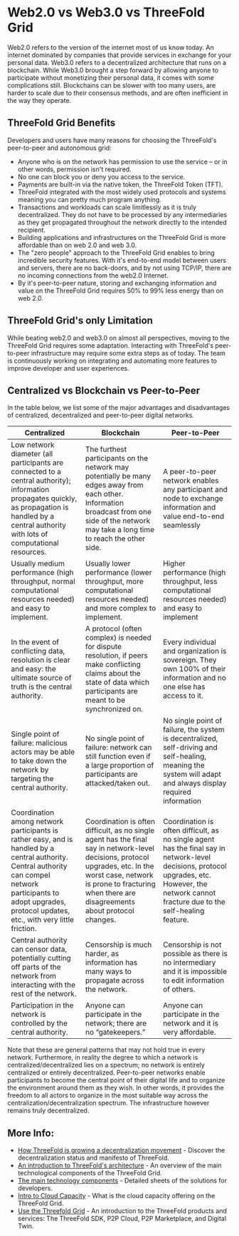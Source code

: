 # Web2.0 vs Web3.0 vs ThreeFold Grid

Web2.0 refers to the version of the internet most of us know today. An internet dominated by companies that provide services in exchange for your personal data. Web3.0 refers to a decentralized architecture that runs on a blockchain. While Web3.0 brought a step forward by allowing anyone to participate without monetizing their personal data, it comes with some complications still. Blockchains can be slower with too many users, are harder to scale due to their consensus methods, and are often inefficient in the way they operate. 

## ThreeFold Grid Benefits

Developers and users have many reasons for choosing the ThreeFold's peer-to-peer and autonomous grid:

- Anyone who is on the network has permission to use the service – or in other words, permission isn't required.
- No one can block you or deny you access to the service.
- Payments are built-in via the native token, the ThreeFold Token (TFT).
- ThreeFold integrated with the most widely used protocols and systems meaning you can pretty much program anything.
- Transactions and workloads can scale limitlessly as it is truly decentralized. They do not have to be processed by any intermediaries as they get propagated throughout the network directly to the intended recipient.
- Building applications and infrastructures on the ThreeFold Grid is more affordable than on web 2.0 and web 3.0. 
- The "zero people" approach to the ThreeFold Grid enables to bring incredible security features. With it's end-to-end model between users and servers, there are no back-doors, and by not using TCP/IP, there are no incoming connections from the web2.0 Internet.
- By it's peer-to-peer nature, storing and exchanging information and value on the ThreeFold Grid requires 50% to 99% less energy than on web 2.0.  

## ThreeFold Grid's only Limitation

While beating web2.0 and web3.0 on almost all perspectives, moving to the ThreeFold Grid requires some adaptation. Interacting with ThreeFold's peer-to-peer infrastructure may require some extra steps as of today. The team is continuously working on integrating and automating more features to improve developer and user experiences. 

## Centralized vs Blockchain vs Peer-to-Peer

In the table below, we list some of the major advantages and disadvantages of centralized, decentralized and peer-to-peer digital networks.

| Centralized                                                                                                                                                                                                            | Blockchain                                                                                                                                                                                                                       | Peer-to-Peer                                                                                                                                                                                    |
| ---------------------------------------------------------------------------------------------------------------------------------------------------------------------------------------------------------------------- | -------------------------------------------------------------------------------------------------------------------------------------------------------------------------------------------------------------------------------- | ----------------------------------------------------------------------------------------------------------------------------------------------------------------------------------------------- |
| Low network diameter (all participants are connected to a central authority); information propagates quickly, as propagation is handled by a central authority with lots of computational resources.                   | The furthest participants on the network may potentially be many edges away from each other. Information broadcast from one side of the network may take a long time to reach the other side.                                    | A peer-to-peer network enables any participant and node to exchange information and value end-to-end seamlessly                                                                                 |
| Usually medium performance (high throughput, normal computational resources needed) and easy to implement.                                                                                                             | Usually lower performance (lower throughput, more computational resources needed) and more complex to implement.                                                                                                                 | Higher performance (high throughput, less computational resources needed) and easy to implement                                                                                                 |
| In the event of conflicting data, resolution is clear and easy: the ultimate source of truth is the central authority.                                                                                                 | A protocol (often complex) is needed for dispute resolution, if peers make conflicting claims about the state of data which participants are meant to be synchronized on.                                                        | Every individual and organization is sovereign. They own 100% of their information and no one else has access to it.                                                                            |
| Single point of failure: malicious actors may be able to take down the network by targeting the central authority.                                                                                                     | No single point of failure: network can still function even if a large proportion of participants are attacked/taken out.                                                                                                        | No single point of failure, the system is decentralized, self-driving and self-healing, meaning the system will adapt and always display required information                                   |
| Coordination among network participants is rather easy, and is handled by a central authority. Central authority can compel network participants to adopt upgrades, protocol updates, etc., with very little friction. | Coordination is often difficult, as no single agent has the final say in network-level decisions, protocol upgrades, etc. In the worst case, network is prone to fracturing when there are disagreements about protocol changes. | Coordination is often difficult, as no single agent has the final say in network-level decisions, protocol upgrades, etc. However, the network cannot fracture due to the self-healing feature. |
| Central authority can censor data, potentially cutting off parts of the network from interacting with the rest of the network.                                                                                         | Censorship is much harder, as information has many ways to propagate across the network.                                                                                                                                         | Censorship is not possible as there is no intermediary and it is impossible to edit information of others.                                                                                      |
| Participation in the network is controlled by the central authority.                                                                                                                                                   | Anyone can participate in the network; there are no “gatekeepers.”                                                                                                                                                               | Anyone can participate in the network and it is very affordable.                                                                                                                                |

Note that these are general patterns that may not hold true in every network. Furthermore, in reality the degree to which a network is centralized/decentralized lies on a spectrum; no network is entirely centralized or entirely decentralized. Peer-to-peer networks enable participants to become the central point of their digital life and to organize the environment around them as they wish. In other words, it provides the freedom to all actors to organize in the most suitable way across the centralization/decentralization spectrum. The infrastructure however remains truly decentralized. 

## More Info: 

- [How ThreeFold is growing a decentralization movement](decentralization) - Discover the decentralization status and manifesto of ThreeFold.
- [An introduction to ThreeFold's architecture](grid_architecture) - An overview of the main technological components of the ThreeFold Grid.
- [The main technology components](hercules_components) - Detailed sheets of the solutions for developers.
- [Intro to Cloud Capacity](cloud_units) - What is the cloud capacity offering on the ThreeFold Grid.
- [Use the Threefold Grid](use_tfgrid) - An introduction to the ThreeFold products and services: The ThreeFold SDK, P2P Cloud, P2P Marketplace, and Digital Twin.

